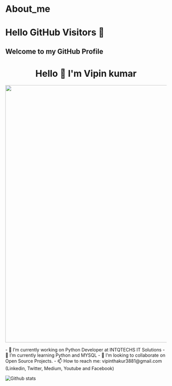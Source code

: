# About_me

# Hello GitHub Visitors 👋
## Welcome to my GitHub Profile	
<h1 align = "center"> Hello 👋 I'm Vipin kumar </h1>	
 <img src="https://media2.giphy.com/media/2wh5K6dS9glKGCKVbK/giphy.gif?cid=ecf05e47kcvlt9zkl30zlc81dha8sqg4b0m94qmrb19fasez&rid=giphy.gif&ct=g"  width="800"  align = 'center'>	 


 <p align="center"> </p>	 
	- 🔭 I’m currently working on Python Developer at INTQTECHS IT Solutions
- 🌱 I’m currently learning Python and MYSQL	
- 👯 I’m looking to collaborate on Open Source Projects.	
- 📫 How to reach me: vipinthakur3881@gmail.com (Linkedin, Twitter, Medium, Youtube and Facebook)



![Github stats](https://github-readme-stats.vercel.app/api?username=Vipinkumar71)


